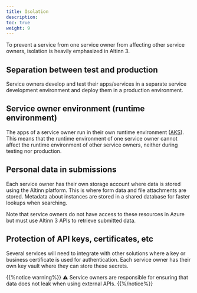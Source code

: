```yaml
---
title: Isolation
description: 
toc: true
weight: 9
---
```


To prevent a service from one service owner from affecting other service owners, isolation is heavily emphasized in Altinn 3.

## Separation between test and production

Service owners develop and test their apps/services in a separate service development environment and deploy them in a production environment.

## Service owner environment (runtime environment)

The apps of a service owner run in their own runtime environment ([AKS](https://azure.microsoft.com/en-us/products/kubernetes-service)).
This means that the runtime environment of one service owner
cannot affect the runtime environment of other service owners, neither during testing nor production.

## Personal data in submissions

Each service owner has their own storage account where data is stored using the Altinn platform.
This is where form data and file attachments are stored.
Metadata about instances are stored in a shared database for faster lookups when searching.

Note that service owners do not have access to these resources in Azure but must use Altinn 3 APIs to retrieve submitted data.

## Protection of API keys, certificates, etc

Several services will need to integrate with other solutions where a key or business certificate is used for authentication.
Each service owner has their own key vault where they can store these secrets.

{{%notice warning%}}
⚠ Service owners are responsible for ensuring that data does not leak when using external APIs.
{{%/notice%}}
